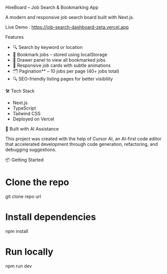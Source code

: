 HireBoard – Job Search & Bookmarking App

A modern and responsive job search board built with Next.js.

Live Demo : https://job-search-dashboard-zeta.vercel.app

Features

- 🔍 Search by keyword or location
- 📌 Bookmark jobs – stored using localStorage
- 🧾 Drawer panel to view all bookmarked jobs
- 📄 Responsive job cards with subtle animations
- 🗂️ Pagination** – 10 jobs per page (40+ jobs total)
- 🔍 SEO-friendly listing pages for better visibility

🛠 Tech Stack

- Next.js
- TypeScript
- Tailwind CSS
- Deployed on Vercel

🤖 Built with AI Assistance

This project was created with the help of Cursor AI, an AI-first code editor that accelerated development through code generation, refactoring, and debugging suggestions.

📦 Getting Started

# Clone the repo
git clone repo url

# Install dependencies
npm install

# Run locally
npm run dev
